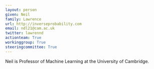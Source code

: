 ```yaml
---
layout: person
given: Neil
family: Lawrence
url: http://inverseprobability.com
email: ndl21@cam.ac.uk
twitter: lawrennd
actionteam: True
workinggroup: True
steeringcommittee: True
---
```


Neil is Professor of Machine Learning at the University of Cambridge.
